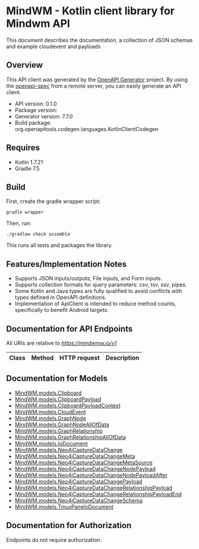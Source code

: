 # MindWM - Kotlin client library for Mindwm API

This document describes the documentation, a collection of JSON schemas and example cloudevent and payloads

## Overview
This API client was generated by the [OpenAPI Generator](https://openapi-generator.tech) project.  By using the [openapi-spec](https://github.com/OAI/OpenAPI-Specification) from a remote server, you can easily generate an API client.

- API version: 0.1.0
- Package version: 
- Generator version: 7.7.0
- Build package: org.openapitools.codegen.languages.KotlinClientCodegen

## Requires

* Kotlin 1.7.21
* Gradle 7.5

## Build

First, create the gradle wrapper script:

```
gradle wrapper
```

Then, run:

```
./gradlew check assemble
```

This runs all tests and packages the library.

## Features/Implementation Notes

* Supports JSON inputs/outputs, File inputs, and Form inputs.
* Supports collection formats for query parameters: csv, tsv, ssv, pipes.
* Some Kotlin and Java types are fully qualified to avoid conflicts with types defined in OpenAPI definitions.
* Implementation of ApiClient is intended to reduce method counts, specifically to benefit Android targets.

<a id="documentation-for-api-endpoints"></a>
## Documentation for API Endpoints

All URIs are relative to *https://mindwmw.io/v1*

| Class | Method | HTTP request | Description |
| ------------ | ------------- | ------------- | ------------- |


<a id="documentation-for-models"></a>
## Documentation for Models

 - [MindWM.models.Clipboard](docs/Clipboard.md)
 - [MindWM.models.ClipboardPayload](docs/ClipboardPayload.md)
 - [MindWM.models.ClipboardPayloadContext](docs/ClipboardPayloadContext.md)
 - [MindWM.models.CloudEvent](docs/CloudEvent.md)
 - [MindWM.models.GraphNode](docs/GraphNode.md)
 - [MindWM.models.GraphNodeAllOfData](docs/GraphNodeAllOfData.md)
 - [MindWM.models.GraphRelationship](docs/GraphRelationship.md)
 - [MindWM.models.GraphRelationshipAllOfData](docs/GraphRelationshipAllOfData.md)
 - [MindWM.models.IoDocument](docs/IoDocument.md)
 - [MindWM.models.Neo4jCaptureDataChange](docs/Neo4jCaptureDataChange.md)
 - [MindWM.models.Neo4jCaptureDataChangeMeta](docs/Neo4jCaptureDataChangeMeta.md)
 - [MindWM.models.Neo4jCaptureDataChangeMetaSource](docs/Neo4jCaptureDataChangeMetaSource.md)
 - [MindWM.models.Neo4jCaptureDataChangeNodePayload](docs/Neo4jCaptureDataChangeNodePayload.md)
 - [MindWM.models.Neo4jCaptureDataChangeNodePayloadAfter](docs/Neo4jCaptureDataChangeNodePayloadAfter.md)
 - [MindWM.models.Neo4jCaptureDataChangePayload](docs/Neo4jCaptureDataChangePayload.md)
 - [MindWM.models.Neo4jCaptureDataChangeRelationshipPayload](docs/Neo4jCaptureDataChangeRelationshipPayload.md)
 - [MindWM.models.Neo4jCaptureDataChangeRelationshipPayloadEnd](docs/Neo4jCaptureDataChangeRelationshipPayloadEnd.md)
 - [MindWM.models.Neo4jCaptureDataChangeSchema](docs/Neo4jCaptureDataChangeSchema.md)
 - [MindWM.models.TmuxPaneIoDocument](docs/TmuxPaneIoDocument.md)


<a id="documentation-for-authorization"></a>
## Documentation for Authorization

Endpoints do not require authorization.

